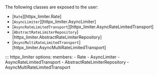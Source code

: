 The following classes are exposed to the user:

* [`Rate`][httpx_limiter.Rate]
* [`AsyncLimiter`][httpx_limiter.AsyncLimiter]
* [`AsyncRateLimitedTransport`][httpx_limiter.AsyncRateLimitedTransport]
* [`AbstractRateLimiterRepository`][httpx_limiter.AbstractRateLimiterRepository]
* [`AsyncMultiRateLimitedTransport`][httpx_limiter.AsyncMultiRateLimitedTransport]

::: httpx_limiter
    options:
        members:
            - Rate
            - AsyncLimiter
            - AsyncRateLimitedTransport
            - AbstractRateLimiterRepository
            - AsyncMultiRateLimitedTransport
